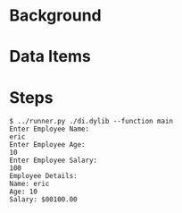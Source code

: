 # Background

# Data Items

# Steps

```
$ ../runner.py ./di.dylib --function main
Enter Employee Name: 
eric
Enter Employee Age: 
10
Enter Employee Salary: 
100
Employee Details:
Name: eric                          
Age: 10
Salary: $00100.00
```
